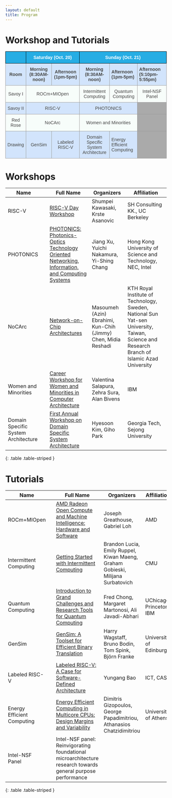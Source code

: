 ```yaml
---
layout: default
title: Program
---
```

# Workshop and Tutorials

<style type="text/css">
.tg  {border-collapse:collapse;border-spacing:0;border-color:#999;}
.tg td{font-family:Arial, sans-serif;font-size:14px;padding:10px 5px;border-style:solid;border-width:1px;overflow:hidden;word-break:normal;border-color:#999;color:#444;background-color:#F7FDFA;}
.tg th{font-family:Arial, sans-serif;font-size:14px;font-weight:normal;padding:10px 5px;border-style:solid;border-width:1px;overflow:hidden;word-break:normal;border-color:black;color:#fff;background-color:#26ADE4;}
.tg .tg-0rnh{background-color:#D2E4FC;font-weight:bold;text-align:center}
.tg .tg-s6z2{text-align:center}
.tg .tg-vn4c{background-color:#D2E4FC}
.tg .tg-vv7f{background-color:#D2E4FC;font-weight:bold}
.tg .tg-hgcj{font-weight:bold;text-align:center}
.tg .tg-5hgy{background-color:#D2E4FC;text-align:center}
.tg .tg-empty{background-color:#AAAAAA}
  
</style>

<table class="tg">
  <tr>
    <th class="tg-s6z2"></th>
    <th class="tg-hgcj" colspan="2">Saturday (Oct. 20) </th>
    <th class="tg-hgcj" colspan="3">Sunday (Oct. 21) </th>
  </tr>
  <!-- <tr>
    <th class="tg-hgcj" colspan="5"> Breakfast (7:30-8:30AM). Lunch (12-1pm). Break (3-3:30pm) </th>
  </tr> -->
  <tr>
    <td class="tg-0rnh">Room</td>
    <td class="tg-0rnh">Morning (8:30AM-noon)</td>
    <td class="tg-0rnh">Afternoon (1pm-5pm)</td>
    <td class="tg-0rnh">Morning (8:30AM-noon)</td>
    <td class="tg-vv7f">Afternoon (1pm-5pm)</td>
    <td class="tg-vv7f">Afternoon (5:10pm-5:55pm)</td>
  </tr>
  <tr>
    <td class="tg-s6z2">Savoy I</td>
    <td class="tg-s6z2" colspan="2">ROCm+MIOpen</td>
    <td class="tg-s6z2">Intermittent<br>Computing</td>
    <td class="tg-s6z2">Quantum<br>Computing</td>
    <td class="tg-s6z2">Intel-NSF<br>Panel</td>
    
  </tr>
  <tr>
    <td class="tg-5hgy">Savoy II</td>
    <td class="tg-5hgy" colspan="2">RISC-V</td>
    <td class="tg-5hgy" colspan="2">PHOTONICS</td>
    <td class="tg-empty"></td>
  </tr>
  <tr>
    <td class="tg-s6z2">Red Rose</td>
    <td class="tg-s6z2" colspan="2">NoCArc</td>
    <td class="tg-s6z2" colspan="2">Women and Minorities</td>
    <td class="tg-empty"></td>
  </tr>
  <tr>
    <td class="tg-5hgy">Drawing</td>
    <td class="tg-5hgy">GenSim</td>
    <td class="tg-5hgy">Labeled RISC-V</td>
    <td class="tg-5hgy">Domain Specific<br>System<br>Architecture</td>
    <td class="tg-vn4c">Energy Efficient<br>Computing</td>
    <td class="tg-empty"></td>
  </tr>
</table>



# Workshops


| Name                     	|   	| Full Name                                                               	| Organizers                                                          	| Affiliation                            	|
|--------------------------	|---	|-------------------------------------------------------------------------	|---------------------------------------------------------------------	|----------------------------------------	|
| RISC-V       	|   	| [RISC-V Day Workshop](https://riscv.tokyo/2017/en/micro-51-fukuoka-oct-20-2018/)            	| Shumpei Kawasaki,  Krste Asanovic                      	| SH Consulting KK., UC Berkeley                              	|
| PHOTONICS           	|   	| [PHOTONICS: Photonics-Optics Technology Oriented Networking, Information, and Computing Systems](https://www.ece.ust.hk/~eexu/PHOTONICS.html)       | Jiang Xu,  Yuichi Nakamura,  Yi-Shing Chang                                              | Hong Kong University of Science and Technology, NEC, Intel                	|
| NoCArc  	|   	|[Network-on-Chip Architectures](http://www.nocarc.org/)      	| Masoumeh (Azin) Ebrahimi, Kun-Chih (Jimmy) Chen, Midia Reshadi                  	| KTH Royal Institute of Technology, Sweden, National Sun Yat-sen University, Taiwan, Science and Research Branch of Islamic Azad University                              	|
| Women and Minorities  	|   	| [Career Workshop for Women and Minorities in Computer Architecture](https://www.cs.virginia.edu/~smk9u/cwwmca2018/cwwmca.html) 	| Valentina Salapura,  Zehra Sura, Alan Bivens	| IBM                        	|
| Domain Specific System Architecture 	|   	| [First Annual Workshop on Domain Specific System Architecture](http://prism.sejong.ac.kr/dossa-1)  	| Hyesoon Kim, Giho Park                  	| Georgia Tech, Sejong University         	|
{: .table .table-striped }


# Tutorials


| Name                      |     | Full Name                                                                 | Organizers                                                            | Affiliation                             |
|-------------------------- |---  |-------------------------------------------------------------------------  |---------------------------------------------------------------------  |---------------------------------------- |
| ROCm+MIOpen              |     | [AMD Radeon Open Compute and Machine Intelligence: Hardware and Software](https://rocm.github.io/micro51_rocm_tutorial.html)                                             | Joseph Greathouse, Gabriel Loh                 | AMD  |
| Intermittent Computing              |     | [Getting Started with Intermittent Computing](https://cmuabstract.github.io/intermittence_tutorial/) | Brandon Lucia, Emily Ruppel, Kiwan Maeng, Graham Gobieski, Milijana Surbatovich  | CMU                 |
| Quantum Computing    |     | [Introduction to Grand Challenges and Research Tools for Quantum Computing](https://www.epiqc.cs.uchicago.edu/tutorial/)   |   Fred Chong, Margaret Martonosi, Ali Javadi-Abhari   | UChicago, Princeton, IBM                         |
| GenSim                |     | [GenSim: A Toolset for Efficient Binary Translation](http://www.gensim.org/)     | Harry Wagstaff, Bruno Bodin, Tom Spink, Björn Franke                                         | University of Edinburgh                               |
| Labeled RISC-V                |     | [Labeled RISC-V: A Case for Software-Defined Architecture](http://sdc.ict.ac.cn/micro2018-tutorial/)      | Yungang Bao            | ICT, CAS     |
| Energy Efficient Computing         |     | [Energy Efficient Computing in Multicore CPUs: Design Margins and Variability](http://micro51.tutorial.di.uoa.gr/)     | Dimitris Gizopoulos, George Papadimitriou, Athanasios Chatzidimitriou     | University of Athens                         |
| Intel-NSF Panel       |     | Intel-NSF panel: Reinvigorating foundational microarchitecture research towards general purpose performance   |     |                          |
{: .table .table-striped }






